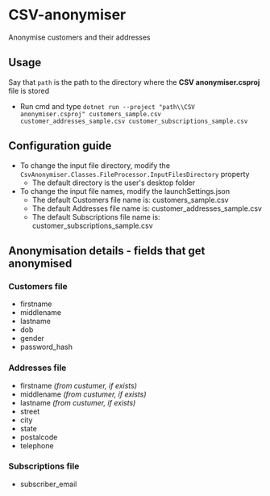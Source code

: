 # CSV-anonymiser
Anonymise customers and their addresses

## Usage
Say that ```path``` is the path to the directory where the **CSV anonymiser.csproj** file is stored
- Run cmd and type ```dotnet run --project "path\\CSV anonymiser.csproj" customers_sample.csv customer_addresses_sample.csv customer_subscriptions_sample.csv```

## Configuration guide
- To change the input file directory, modify the ```CsvAnonymiser.Classes.FileProcessor.InputFilesDirectory``` property
  - The default directory is the user's desktop folder
- To change the input file names, modify the launchSettings.json
  - The default Customers file name is: customers_sample.csv
  - The default Addresses file name is: customer_addresses_sample.csv
  - The default Subscriptions file name is: customer_subscriptions_sample.csv

## Anonymisation details - fields that get anonymised

### Customers file
- firstname
- middlename
- lastname
- dob
- gender
- password_hash

### Addresses file
- firstname _(from custumer, if exists)_
- middlename _(from custumer, if exists)_
- lastname _(from custumer, if exists)_
- street
- city
- state
- postalcode
- telephone

### Subscriptions file
- subscriber_email
